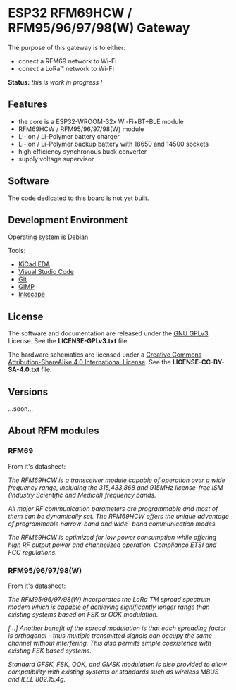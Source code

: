 
# ESP32 RFM69HCW / RFM95/96/97/98(W) Gateway

The purpose of this gateway is to either:

- conect a RFM69 network to Wi-Fi
- conect a LoRa&trade; network to Wi-Fi

**Status:** *this is work in progress !*

## Features

- the core is a ESP32-WROOM-32x Wi-Fi+BT+BLE module
- RFM69HCW / RFM95/96/97/98(W) module
- Li-Ion / Li-Polymer battery charger
- Li-Ion / Li-Polymer backup battery with 18650 and 14500 sockets
- high efficiency synchronous buck converter
- supply voltage supervisor

## Software

The code dedicated to this board is not yet built.

## Development Environment

Operating system is [Debian](https://www.debian.org/)

Tools:

- [KiCad EDA](http://kicad-pcb.org/)
- [Visual Studio Code](https://code.visualstudio.com/)
- [Git](https://git-scm.com/)
- [GIMP](https://www.gimp.org/)
- [Inkscape](https://inkscape.org/en/)

## License

The software and documentation are released under the [GNU GPLv3](http://www.gnu.org/licenses/gpl-3.0.html) License. See the __LICENSE-GPLv3.txt__ file.

The hardware schematics are licensed under a [Creative Commons Attribution-ShareAlike 4.0 International License](http://creativecommons.org/licenses/by-sa/4.0/).
See the __LICENSE-CC-BY-SA-4.0.txt__ file.

## Versions

...soon...

## About RFM modules

### RFM69

From it's datasheet:

*The RFM69HCW is a transceiver module capable of operation over a wide frequency range, including the 315,433,868 and 915MHz license-free ISM (Industry Scientific and Medical) frequency bands.*

*All major RF communication parameters are programmable and most of them can be dynamically set. The RFM69HCW offers the unique advantage of programmable narrow-band and wide- band communication modes.*

*The RFM69HCW is optimized for low power consumption while offering high RF output power and channelized operation. Compliance ETSI and FCC regulations.*

### RFM95/96/97/98(W)

From it's datasheet:

*The RFM95/96/97/98(W) incorporates the LoRa TM spread spectrum modem which is capable of achieving significantly longer range than existing systems based on FSK or OOK modulation.*

*[...] Another benefit of the spread modulation is that each spreading factor is orthogonal - thus multiple transmitted signals can occupy the same channel without interfering. This also permits simple coexistence with existing FSK based systems.*

*Standard GFSK, FSK, OOK, and GMSK modulation is also provided to allow compatibility with existing systems or standards such as wireless MBUS and IEEE 802.15.4g.*
